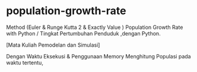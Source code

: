 # population-growth-rate

Method (Euler & Runge Kutta 2 & Exactly Value )  Population Growth Rate with Python / Tingkat Pertumbuhan Penduduk ,dengan Python.

[Mata Kuliah Pemodelan dan Simulasi]

Dengan Waktu Eksekusi & Penggunaan Memory
Menghitung Populasi pada waktu tertentu,
